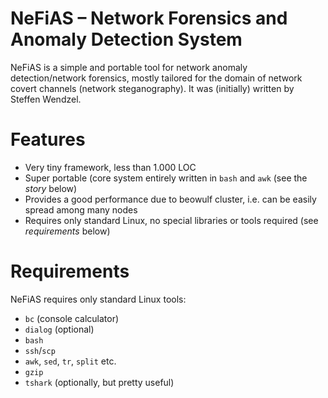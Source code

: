 # NeFiAS – Network Forensics and Anomaly Detection System

NeFiAS is a simple and portable tool for network anomaly detection/network forensics, mostly tailored for the domain of network covert channels (network steganography). It was (initially) written by Steffen Wendzel.

# Features

- Very tiny framework, less than 1.000 LOC
- Super portable (core system entirely written in `bash` and `awk` (see the *story* below)
- Provides a good performance due to beowulf cluster, i.e. can be easily spread among many nodes
- Requires only standard Linux, no special libraries or tools required (see *requirements* below)

# Requirements

NeFiAS requires only standard Linux tools:

- `bc` (console calculator)
- `dialog` (optional)
- `bash`
- `ssh`/`scp`
- `awk`, `sed`, `tr`, `split` etc.
- `gzip`
- `tshark` (optionally, but pretty useful)

